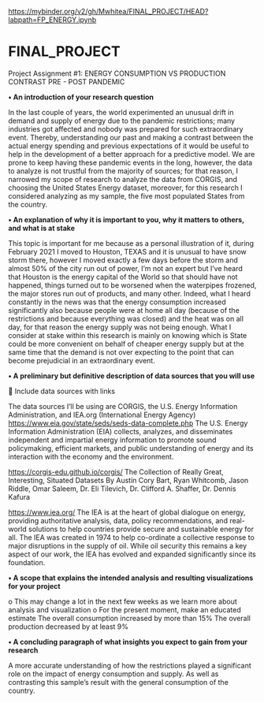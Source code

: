 https://mybinder.org/v2/gh/Mwhitea/FINAL_PROJECT/HEAD?labpath=FP_ENERGY.ipynb

# FINAL_PROJECT

Project Assignment #1: ENERGY CONSUMPTION VS PRODUCTION CONTRAST PRE - POST PANDEMIC

**• An introduction of your research question**

In the last couple of years, the world experimented an unusual drift in demand and supply of energy due to the pandemic restrictions; many industries got affected and nobody was prepared for such extraordinary event. Thereby, understanding our past and making a contrast between the actual energy spending and previous expectations of it would be useful to help in the development of a better approach for a predictive model. We are prone to keep having these pandemic events in the long, however, the data to analyze is not trustful from the majority of sources; for that reason, I narrowed my scope of research to analyze the data from CORGIS, and choosing the United States Energy dataset, moreover, for this research I considered analyzing as my sample, the five most populated States from the country.

**•	An explanation of why it is important to you, why it matters to others, and what is at stake**

This topic is important for me because as a personal illustration of it, during February 2021 I moved to Houston, TEXAS and it is unusual to have snow storm there, however I moved exactly a few days before the storm and almost 50% of the city run out of power, I’m not an expert but I’ve heard that Houston is the energy capital of the World so that should have not happened, things turned out to be worsened when the waterpipes frozened, the major stores run out of products, and many other. Indeed, what I heard constantly in the news was that the energy consumption increased significantly also because people were at home all day (because of the restrictions and because everything was closed) and the heat was on all day, for that reason the energy supply was not being enough. 
What I consider at stake within this research is mainly on knowing which is State could be more convenient on behalf of cheaper energy supply but at the same time that the demand is not over expecting to the point that can become prejudicial in an extraordinary event.

**•	A preliminary but definitive description of data sources that you will use**

	Include data sources with links

The data sources I’ll be using are CORGIS, the U.S. Energy Information Administration, and IEA.org (International Energy Agency)
https://www.eia.gov/state/seds/seds-data-complete.php
The U.S. Energy Information Administration (EIA) collects, analyzes, and disseminates independent and impartial energy information to promote sound policymaking, efficient markets, and public understanding of energy and its interaction with the economy and the environment.

https://corgis-edu.github.io/corgis/
The Collection of Really Great, Interesting, Situated Datasets
By Austin Cory Bart, Ryan Whitcomb, Jason Riddle, Omar Saleem, Dr. Eli Tilevich, Dr. Clifford A. Shaffer, Dr. Dennis Kafura

https://www.iea.org/
The IEA is at the heart of global dialogue on energy, providing authoritative analysis, data, policy recommendations, and real-world solutions to help countries provide secure and sustainable energy for all.
The IEA was created in 1974 to help co-ordinate a collective response to major disruptions in the supply of oil. While oil security this remains a key aspect of our work, the IEA has evolved and expanded significantly since its foundation.

**•	A scope that explains the intended analysis and resulting visualizations for your project**

   o	This may change a lot in the next few weeks as we learn more about analysis and visualization
   o	For the present moment, make an educated estimate
      The overall consumption increased by more than 15%
      The overall production decreased by at least 9%
      
**•	A concluding paragraph of what insights you expect to gain from your research**

A more accurate understanding of how the restrictions played a significant role on the impact of energy consumption and supply. As well as contrasting this sample’s result with the general consumption of the country.
